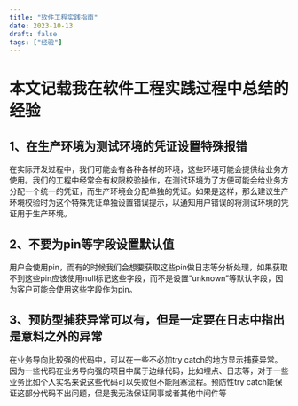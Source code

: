 ```yaml
---
title: "软件工程实践指南"
date: 2023-10-13
draft: false
tags: ["经验"]
---
```


# 本文记载我在软件工程实践过程中总结的经验

## 1、在生产环境为测试环境的凭证设置特殊报错

在实际开发过程中，我们可能会有各种各样的环境，这些环境可能会提供给业务方使用。我们的工程中经常会有权限校验操作，在测试环境为了方便可能会给业务方分配一个统一的凭证，而生产环境会分配单独的凭证。如果是这样，那么建议生产环境校验时为这个特殊凭证单独设置错误提示，以通知用户错误的将测试环境的凭证用于生产环境。

## 2、不要为pin等字段设置默认值

用户会使用pin，而有的时候我们会想要获取这些pin做日志等分析处理，如果获取不到这些pin应该使用null标记这些字段，而不是设置“unknown”等默认字段，因为客户可能会使用这些字段作为pin。

## 3、预防型捕获异常可以有，但是一定要在日志中指出是意料之外的异常

在业务导向比较强的代码中，可以在一些不必加try catch的地方显示捕获异常。因为一些代码在业务导向强的项目中属于边缘代码，比如埋点、日志等，对于一些业务比如个人实名来说这些代码可以失败但不能阻塞流程。预防性try catch能保证这部分代码不出问题，但是我无法保证同事或者其他中间件等